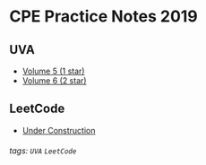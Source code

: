 # CPE Practice Notes 2019


UVA 
---
- [Volume 5 (1 star)](https://hackmd.io/@I6y340YLTQCHk6AephuyNA/HJTlyrQZ8)
- [Volume 6 (2 star)](https://hackmd.io/@I6y340YLTQCHk6AephuyNA/Ske8gTH-I)


LeetCode 
---
- [Under Construction](https://gph.is/g/4Lx99vR)


###### tags: `UVA` `LeetCode`
